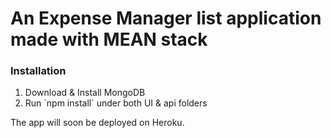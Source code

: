 # An Expense Manager list application made with MEAN stack

### Installation
<ol>

<li> Download & Install MongoDB </li>
<li> Run `npm install` under both UI & api folders </li>

</ol>

The app will soon be deployed on Heroku.
